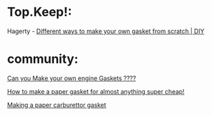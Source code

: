 # Top.Keep!:
Hagerty - [Different ways to make your own gasket from scratch | DIY](https://youtu.be/RDYy_amSarU)

# community:
[Can you Make your own engine Gaskets ????](https://youtu.be/d9ndut0dGxU)

[How to make a paper gasket for almost anything super cheap!](https://youtu.be/KJAgMhUOU-8)

[Making a paper carburettor gasket](https://youtu.be/tseqlAjD1GM)
